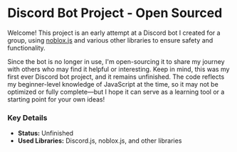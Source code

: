 # Discord Bot Project - Open Sourced

Welcome! This project is an early attempt at a Discord bot I created for a group, using [noblox.js](https://github.com/noblox/noblox.js) and various other libraries to ensure safety and functionality.

Since the bot is no longer in use, I'm open-sourcing it to share my journey with others who may find it helpful or interesting. Keep in mind, this was my first ever Discord bot project, and it remains unfinished. The code reflects my beginner-level knowledge of JavaScript at the time, so it may not be optimized or fully complete—but I hope it can serve as a learning tool or a starting point for your own ideas!

### Key Details
- **Status:** Unfinished
- **Used Libraries:** Discord.js, noblox.js, and other libraries
